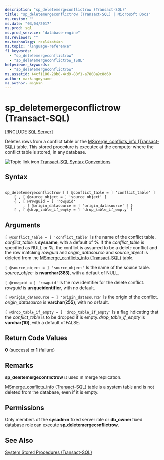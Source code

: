 ```yaml
---
description: "sp_deletemergeconflictrow (Transact-SQL)"
title: "sp_deletemergeconflictrow (Transact-SQL) | Microsoft Docs"
ms.custom: ""
ms.date: "03/04/2017"
ms.prod: sql
ms.prod_service: "database-engine"
ms.reviewer: ""
ms.technology: replication
ms.topic: "language-reference"
f1_keywords: 
  - "sp_deletemergeconflictrow"
  - "sp_deletemergeconflictrow_TSQL"
helpviewer_keywords: 
  - "sp_deletemergeconflictrow"
ms.assetid: 64cf1186-28b8-4cd9-88f1-a7808a9c8d60
author: markingmyname
ms.author: maghan
---
```

# sp_deletemergeconflictrow (Transact-SQL)
[!INCLUDE [SQL Server](../../includes/applies-to-version/sqlserver.md)]

  Deletes rows from a conflict table or the [MSmerge_conflicts_info &#40;Transact-SQL&#41;](../../relational-databases/system-tables/msmerge-conflicts-info-transact-sql.md) table. This stored procedure is executed at the computer where the conflict table is stored, in any database.  
  
 ![Topic link icon](../../database-engine/configure-windows/media/topic-link.gif "Topic link icon") [Transact-SQL Syntax Conventions](../../t-sql/language-elements/transact-sql-syntax-conventions-transact-sql.md)  
  
## Syntax  
  
```  
  
sp_deletemergeconflictrow [ [ @conflict_table = ] 'conflict_table' ]  
    [ , [ @source_object = ] 'source_object' ]  
    { , [ @rowguid = ] 'rowguid'  
        , [ @origin_datasource = ] 'origin_datasource' ] }  
    [ , [ @drop_table_if_empty = ] 'drop_table_if_empty' ]  
```  
  
## Arguments  
`[ @conflict_table = ] 'conflict_table'`
 Is the name of the conflict table. *conflict_table* is **sysname**, with a default of **%**. If the *conflict_table* is specified as NULL or **%**, the conflict is assumed to be a delete conflict and the row matching *rowguid* and *origin_datasource* and *source_object* is deleted from the [MSmerge_conflicts_info &#40;Transact-SQL&#41;](../../relational-databases/system-tables/msmerge-conflicts-info-transact-sql.md) table.  
  
`[ @source_object = ] 'source_object'`
 Is the name of the source table. *source_object* is **nvarchar(386)**, with a default of NULL.  
  
`[ @rowguid = ] 'rowguid'`
 Is the row identifier for the delete conflict. *rowguid* is **uniqueidentifier**, with no default.  
  
`[ @origin_datasource = ] 'origin_datasource'`
 Is the origin of the conflict. *origin_datasource* is **varchar(255)**, with no default.  
  
`[ @drop_table_if_empty = ] 'drop_table_if_empty'`
 Is a flag indicating that the *conflict_table* is to be dropped if is empty. *drop_table_if_empty* is **varchar(10)**, with a default of FALSE.  
  
## Return Code Values  
 **0** (success) or **1** (failure)  
  
## Remarks  
 **sp_deletemergeconflictrow** is used in merge replication.  
  
 [MSmerge_conflicts_info &#40;Transact-SQL&#41;](../../relational-databases/system-tables/msmerge-conflicts-info-transact-sql.md) table is a system table and is not deleted from the database, even if it is empty.  
  
## Permissions  
 Only members of the **sysadmin** fixed server role or **db_owner** fixed database role can execute **sp_deletemergeconflictrow**.  
  
## See Also  
 [System Stored Procedures &#40;Transact-SQL&#41;](../../relational-databases/system-stored-procedures/system-stored-procedures-transact-sql.md)  
  
  
